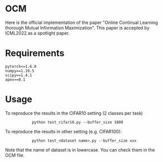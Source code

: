 # OCM
Here is the official implementation of the paper "Online Continual Learning thorough Mutual Information Maximization". This paper is accepted by ICML2022 as
a spotlight paper.
# Requirements
    pytorch<=1.6.0
    numpy==1.19.5
    scipy==1.4.1
    apex==0.1
# Usage
  To reproduce the results in the CIFAR10 setting (2 classes per task)
  
                python test_cifar10.py --buffer_size 1000
                
  To reproduce the results in other setting (e.g. CIFAR100):
  
                python test_<dataset name>.py --buffer_size xxx
                
  Note that the name of dataset is in lowercase. You can check them in the OCM file.

  
    
